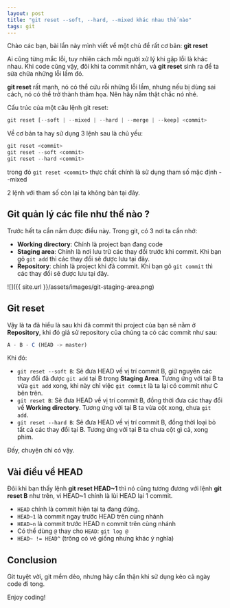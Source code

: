 ```yaml
---
layout: post
title: "git reset --soft, --hard, --mixed khác nhau thế nào"
tags: git
---
```

Chào các bạn, bài lần này mình viết về một chủ đề rất cơ bản: **git reset**

Ai cũng từng mắc lỗi, tuy nhiên cách mỗi người xử lý khi gặp lỗi là khác nhau. Khi code cũng vậy, đôi khi ta commit nhầm, và **git reset** sinh ra để ta sửa chữa những lỗi lầm đó.

**git reset** rất mạnh, nó có thể cứu rỗi những lỗi lầm, nhưng nếu bị dùng sai cách, nó có thể trở thành thảm họa. Nên hãy nắm thật chắc nó nhé.

Cấu trúc của một câu lệnh git reset:

```js
git reset [--soft | --mixed | --hard | --merge | --keep] <commit>
```

Về cơ bản ta hay sử dụng 3 lệnh sau là chủ yếu:

```js
git reset <commit>
git reset --soft <commit>
git reset --hard <commit>
```

trong đó `git reset <commit>` thực chất chính là sử dụng tham số mặc định --mixed

2 lệnh với tham số còn lại ta không bàn tại đây.

## Git quản lý các file như thế nào ?

Trước hết ta cần nắm được điều này. Trong git, có 3 nơi ta cần nhớ:

- **Working directory**: Chính là project bạn đang code
- **Staging area**: Chính là nơi lưu trữ các thay đổi trước khi commit. Khi bạn gõ `git add` thì các thay đổi sẽ được lưu tại đây.
- **Repository**: chính là project khi đã commit. Khi bạn gõ `git commit` thì các thay đổi sẽ được lưu tại đây.

![]({{ site.url }}/assets/images/git-staging-area.png)

## Git reset

Vậy là ta đã hiểu là sau khi đã commit thì project của bạn sẽ nằm ở **Repository**, khi đó giả sử repository của chúng ta có các commit như sau:

```js
A - B - C (HEAD -> master)
```

Khi đó:

- `git reset --soft B`: Sẽ đưa HEAD về vị trí commit B, giữ nguyên các thay đổi đã được `git add` tại B trong **Staging Area**. Tương ứng với tại B ta vừa `git add` xong, khi này chỉ việc `git commit` là ta lại có commit như C bên trên.
- `git reset B`: Sẽ đưa HEAD về vị trí commit B, đồng thời đưa các thay đổi về **Working directory**. Tương ứng với tại B ta vừa cột xong, chưa `git add`.
- `git reset --hard B`: Sẽ đưa HEAD về vị trí commit B, đồng thời loại bỏ tất cả các thay đổi tại B. Tương ứng với tại B ta chưa cột gì cả, xong phim.

Đấy, chuyện chỉ có vậy.

## Vài điều về HEAD

Đôi khi bạn thấy lệnh **git reset HEAD~1** thì nó cũng tương đương với lệnh **git reset B** như trên, vì HEAD~1 chính là lùi HEAD lại 1 commit.

- `HEAD` chính là commit hiện tại ta đang đứng.
- `HEAD~1` là commit ngay trước HEAD trên cùng nhánh
- `HEAD~n` là commit trước HEAD n commit trên cùng nhánh
- Có thể dùng `@` thay cho `HEAD`: `git log @`
- `HEAD~ != HEAD^`  (trông có vẻ giống nhưng khác ý nghĩa)

## Conclusion

Git tuyệt vời, git mềm dẻo, nhưng hãy cẩn thận khi sử dụng kẻo cả ngày code đi tong.

Enjoy coding!